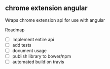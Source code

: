 chrome extension angular
-------------------------

Wraps chrome extension api for use with angular


Roadmap

 - [ ] Implement entire api
 - [ ] add tests
 - [ ] document usage
 - [ ] publish library to bower/npm
 - [ ] automated build on travis